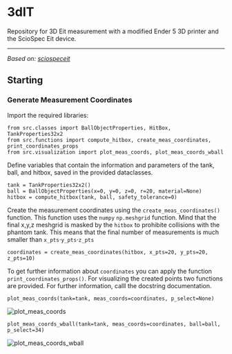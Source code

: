# 3dIT
Repository for 3D Eit measurement with a modified Ender 5 3D printer and the ScioSpec Eit device.

___

_Based on: [sciospeceit](https://github.com/JacobTh98/sciospeceit)_

## Starting

### Generate Measurement Coordinates

Import the required libraries:

    from src.classes import BallObjectProperties, HitBox, TankProperties32x2
    from src.functions import compute_hitbox, create_meas_coordinates, print_coordinates_props
    from src.visualization import plot_meas_coords, plot_meas_coords_wball

Define variables that contain the information and parameters of the tank, ball, and hitbox, saved in the provided dataclasses.

    tank = TankProperties32x2()
    ball = BallObjectProperties(x=0, y=0, z=0, r=20, material=None)
    hitbox = compute_hitbox(tank, ball, safety_tolerance=0)

Create the measurement coordinates using the `create_meas_coordinates()` function. 
This function uses the `numpy` `np.meshgrid` function. Mind that the final x,y,z meshgrid is masked by the `hitbox` to prohibite collisions with the phantom tank. 
This means that the final number of measurements is much smaller than `x_pts`$\cdot$`y_pts`$\cdot$`z_pts`

    coordinates = create_meas_coordinates(hitbox, x_pts=20, y_pts=20, z_pts=10)

To get further information about `coordinates` you can apply the function `print_coordinates_props()`.
For visualizing the created points two functions are provided. For further information, calll the docstring documentation.

    plot_meas_coords(tank=tank, meas_coords=coordinates, p_select=None)

![plot_meas_coords](https://github.com/JacobTh98/3dIT/tree/dev/images/plot_meas_coords.png)

    plot_meas_coords_wball(tank=tank, meas_coords=coordinates, ball=ball, p_select=34)

![plot_meas_coords_wball](https://github.com/JacobTh98/3dIT/tree/dev/images/plot_meas_coords_wball.png)
